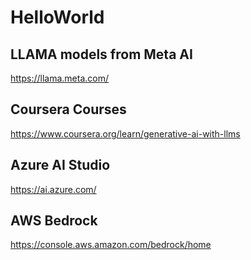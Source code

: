 # HelloWorld


## LLAMA models from Meta AI

https://llama.meta.com/


## Coursera Courses 

https://www.coursera.org/learn/generative-ai-with-llms


## Azure AI Studio
https://ai.azure.com/


## AWS Bedrock

https://console.aws.amazon.com/bedrock/home
